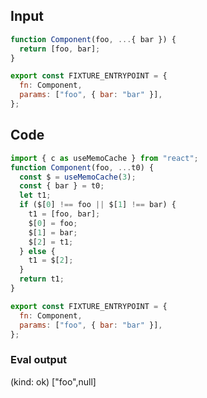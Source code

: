 
## Input

```javascript
function Component(foo, ...{ bar }) {
  return [foo, bar];
}

export const FIXTURE_ENTRYPOINT = {
  fn: Component,
  params: ["foo", { bar: "bar" }],
};

```

## Code

```javascript
import { c as useMemoCache } from "react";
function Component(foo, ...t0) {
  const $ = useMemoCache(3);
  const { bar } = t0;
  let t1;
  if ($[0] !== foo || $[1] !== bar) {
    t1 = [foo, bar];
    $[0] = foo;
    $[1] = bar;
    $[2] = t1;
  } else {
    t1 = $[2];
  }
  return t1;
}

export const FIXTURE_ENTRYPOINT = {
  fn: Component,
  params: ["foo", { bar: "bar" }],
};

```
      
### Eval output
(kind: ok) ["foo",null]